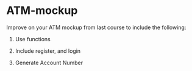 # ATM-mockup
Improve on your ATM mockup from last course to include the following:

 

1. Use functions

2. Include register, and login

3. Generate Account Number
